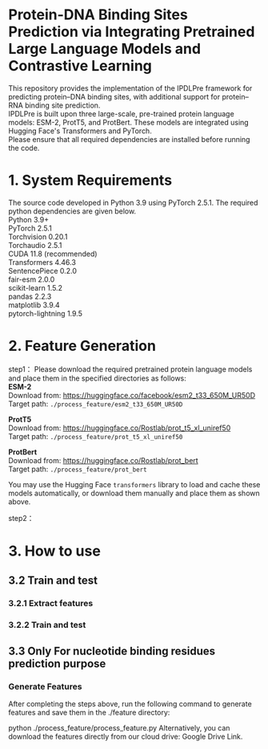 # Protein-DNA Binding Sites Prediction via Integrating Pretrained Large Language Models and Contrastive Learning
This repository provides the implementation of the IPDLPre framework for predicting protein–DNA binding sites, with additional support for protein–RNA binding site prediction.  
IPDLPre is built upon three large-scale, pre-trained protein language models: ESM-2, ProtT5, and ProtBert. These models are integrated using Hugging Face's Transformers and PyTorch.  
Please ensure that all required dependencies are installed before running the code.   

# 1. System Requirements  
The source code developed in Python 3.9 using PyTorch 2.5.1. The required python dependencies are given below.  
Python 3.9+  
PyTorch 2.5.1  
Torchvision 0.20.1  
Torchaudio 2.5.1  
CUDA 11.8 (recommended)  
Transformers 4.46.3  
SentencePiece 0.2.0  
fair-esm 2.0.0  
scikit-learn 1.5.2  
pandas 2.2.3  
matplotlib 3.9.4  
pytorch-lightning 1.9.5  

# 2. Feature Generation  
step1： Please download the required pretrained protein language models and place them in the specified directories as follows:  
**ESM-2**  
Download from: https://huggingface.co/facebook/esm2_t33_650M_UR50D  
Target path: `./process_feature/esm2_t33_650M_UR50D`

**ProtT5**  
Download from: https://huggingface.co/Rostlab/prot_t5_xl_uniref50    
Target path: `./process_feature/prot_t5_xl_uniref50`

**ProtBert**  
Download from: https://huggingface.co/Rostlab/prot_bert    
Target path: `./process_feature/prot_bert`

You may use the Hugging Face `transformers` library to load and cache these models automatically, or download them manually and place them as shown above.


step2：  

# 3. How to use

## 3.2 Train and test

### 3.2.1 Extract features

### 3.2.2 Train and test

## 3.3 Only For nucleotide binding residues prediction purpose

### Generate Features

After completing the steps above, run the following command to generate features and save them in the ./feature directory:

python ./process_feature/process_feature.py
Alternatively, you can download the features directly from our cloud drive: Google Drive Link.
